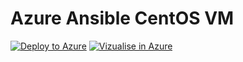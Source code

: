 # Azure Ansible CentOS VM

[![Deploy to Azure](https://azuredeploy.net/deploybutton.png)](https://azuredeploy.net/?repository=https://github.com/russmckendrick/azure-ansible-centos)
[![Vizualise in Azure](http://armviz.io/visualizebutton.png)](http://armviz.io/#/?load=https%3A%2F%2Fraw.githubusercontent.com%2Frussmckendrick%2Fazure-ansible-centos%2Fmaster%2Fazuredeploy.json)